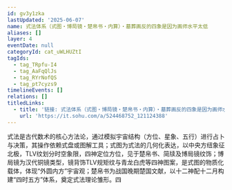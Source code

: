 ```yaml
---
id: gv3y1zka
lastUpdated: '2025-06-07'
name: 式法体系（式图・博局镜・楚帛书・内算）・墓葬画反的四象是因为画师水平太低
aliases: []
layer: 4
eventDate: null
categoryId: cat_uWLHUZtI
tagIds:
  - tag_TRpfu-I4
  - tag_AaFqQlJs
  - tag_RYrNofQS
  - tag_pt7cyzs9
timelineEvents: []
relations: []
titledLinks:
  - title: '链接: 式法体系（式图・博局镜・楚帛书・内算）・墓葬画反的四象是因为画师水平太低'
    url: 'https://it.sohu.com/a/524468752_121124388'
---
```

式法是古代数术的核心方法论，通过模拟宇宙结构（方位、星象、五行）进行占卜与决策，其操作依赖式盘或图解工具；式图为式法的几何化表达，以中央方纽象征北极，TLV纹划分时空象限，四神定位方位，见于楚帛书、简牍及博局镜纹饰；博局镜为汉代铜镜类型，镜背饰TLV规矩纹与青龙白虎等四神图案，是式图的物质化载体，体现“外圆内方”宇宙观；楚帛书为战国晚期楚国文献，以十二神配十二月构建“四时五方”体系，奠定式法理论雏形。四
